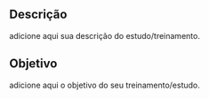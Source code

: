 ## Descrição

adicione aqui sua descrição do estudo/treinamento.

## Objetivo

adicione aqui o objetivo do seu treinamento/estudo.





